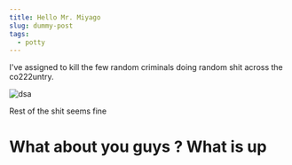 ```yaml
---
title: Hello Mr. Miyago
slug: dummy-post
tags:
  - potty
---
```

I've assigned to kill the few random criminals doing random shit across the co222untry.

![dsa](/img/screenshot.png "asd")

Rest of the shit seems fine

# What about you guys ? What is up